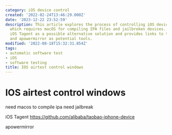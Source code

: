 ```yaml
---
category: iOS device control
created: '2022-02-24T13:46:29.000Z'
date: '2023-12-22 23:52:59'
description: This article explores the process of controlling iOS devices with AirTest,
  which requires macOS for compiling IPA files and jailbroken devices. It also introduces
  iOS Tagent as a possible alternative solution and provides links to taobao-iphone-device
  and apowermirror as potential tools.
modified: '2022-08-18T15:32:31.854Z'
tags:
- automatic software test
- iOS
- software testing
title: IOS airtest control windows
---
```


# IOS airtest control windows

need macos to compile ipa
need jailbreak

iOS Tagent
https://github.com/alibaba/taobao-iphone-device

apowermirror
